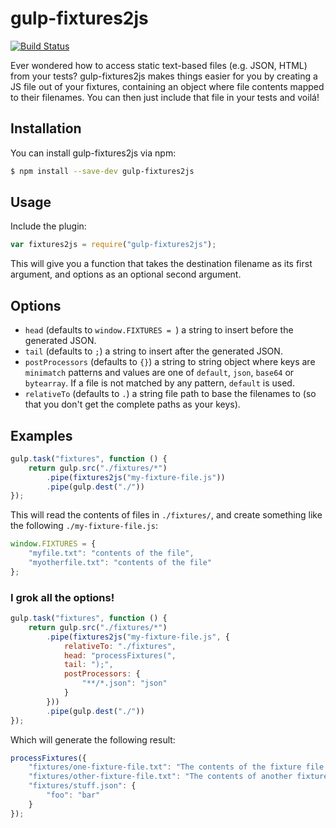 # gulp-fixtures2js

[![Build Status](https://travis-ci.org/jussi-kalliokoski/gulp-fixtures2js.png?branch=master)](https://travis-ci.org/jussi-kalliokoski/gulp-fixtures2js)

Ever wondered how to access static text-based files (e.g. JSON, HTML) from your tests? gulp-fixtures2js makes things easier for you by creating a JS file out of your fixtures, containing an object where file contents mapped to their filenames. You can then just include that file in your tests and voilá!

## Installation

You can install gulp-fixtures2js via npm:

```bash
$ npm install --save-dev gulp-fixtures2js
```

## Usage

Include the plugin:

```javascript
var fixtures2js = require("gulp-fixtures2js");
```

This will give you a function that takes the destination filename as its first argument, and options as an optional second argument.

## Options

* `head` (defaults to `window.FIXTURES = `) a string to insert before the generated JSON.
* `tail` (defaults to `;`) a string to insert after the generated JSON.
* `postProcessors` (defaults to `{}`) a string to string object where keys are `minimatch` patterns and values are one of `default`, `json`, `base64` or `bytearray`. If a file is not matched by any pattern, `default` is used.
* `relativeTo` (defaults to `.`) a string file path to base the filenames to (so that you don't get the complete paths as your keys).

## Examples

```javascript
gulp.task("fixtures", function () {
    return gulp.src("./fixtures/*")
        .pipe(fixtures2js("my-fixture-file.js"))
        .pipe(gulp.dest("./"))
});
```

This will read the contents of files in `./fixtures/`, and create something like the following `./my-fixture-file.js`:

```javascript
window.FIXTURES = {
    "myfile.txt": "contents of the file",
    "myotherfile.txt": "contents of the file"
};
```

### I grok **all** the options!

```javascript
gulp.task("fixtures", function () {
    return gulp.src("./fixtures/*")
        .pipe(fixtures2js("my-fixture-file.js", {
            relativeTo: "./fixtures",
            head: "processFixtures(",
            tail: ");",
            postProcessors: {
                "**/*.json": "json"
            }
        }))
        .pipe(gulp.dest("./"))
});
```

Which will generate the following result:

```javascript
processFixtures({
    "fixtures/one-fixture-file.txt": "The contents of the fixture file here",
    "fixtures/other-fixture-file.txt": "The contents of another fixture file here",
    "fixtures/stuff.json": {
        "foo": "bar"
    }
});
```
